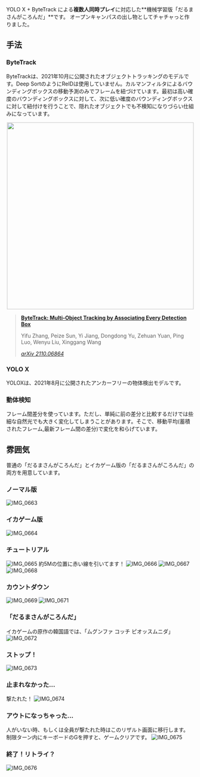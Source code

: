 YOLO X + ByteTrack による**複数人同時プレイ**に対応した**機械学習版「だるまさんがころんだ」**です。
オープンキャンパスの出し物としてチャチャっと作りました。

## 手法

### ByteTrack

ByteTrackは、2021年10月に公開されたオブジェクトトラッキングのモデルです。Deep SortのようにReIDは使用していません。カルマンフィルタによるバウンディングボックスの移動予測のみでフレームを紐づけています。最初は高い確度のバウンディングボックスに対して、次に低い確度のバウンディングボックスに対して紐付けを行うことで、隠れたオブジェクトでも不検知になりづらい仕組みになっています。

<p align="center"><img src="assets/sota.png" width="500"/></p>

> [**ByteTrack: Multi-Object Tracking by Associating Every Detection Box**](https://arxiv.org/abs/2110.06864)
> 
> Yifu Zhang, Peize Sun, Yi Jiang, Dongdong Yu, Zehuan Yuan, Ping Luo, Wenyu Liu, Xinggang Wang
> 
> *[arXiv 2110.06864](https://arxiv.org/abs/2110.06864)*

### YOLO X

YOLOXは、2021年8月に公開されたアンカーフリーの物体検出モデルです。

### 動体検知

フレーム間差分を使っています。ただし、単純に前の差分と比較するだけでは些細な自然光でも大きく変化してしまうことがあります。そこで、移動平均(蓄積されたフレーム,最新フレーム間の差分)で変化を和らげています。

## 雰囲気

普通の「だるまさんがころんだ」とイカゲーム版の「だるまさんがころんだ」の両方を用意しています。

### ノーマル版
![IMG_0663](https://user-images.githubusercontent.com/33394165/153808593-d8490b3c-9183-42ca-959e-4aa0407ed9f8.png)
### イカゲーム版
![IMG_0664](https://user-images.githubusercontent.com/33394165/153808678-3c4cf008-b73a-4786-8a00-20942a5eaed9.png)

### チュートリアル
![IMG_0665](https://user-images.githubusercontent.com/33394165/153808695-4f3e3373-e801-4c86-9e7f-56f5dff3304b.png)
約5Mの位置に赤い線を引いてます！
![IMG_0666](https://user-images.githubusercontent.com/33394165/153808717-4b0a0062-97ff-4316-af08-55bb35ea54d2.png)
![IMG_0667](https://user-images.githubusercontent.com/33394165/153808738-6e4d9c69-ab75-4758-b38e-a80055d0a677.png)
![IMG_0668](https://user-images.githubusercontent.com/33394165/153808858-1dd6b532-c792-4490-bbcd-0da4aa8a8b76.png)
### カウントダウン
![IMG_0669](https://user-images.githubusercontent.com/33394165/153808890-78fdf278-6fea-4250-ab1c-7630d0b18690.png)
![IMG_0671](https://user-images.githubusercontent.com/33394165/153808920-42cfca9a-5098-4a4f-9ca8-d6d4211987a8.png)
### 「だるまさんがころんだ」
イカゲームの原作の韓国語では、「ムグンファ コッチ ピオッスムニダ」
![IMG_0672](https://user-images.githubusercontent.com/33394165/153808937-cec7e599-355c-4ecc-8562-b34ae0dd2778.png)
### ストップ！
![IMG_0673](https://user-images.githubusercontent.com/33394165/153808957-0fa3ae3d-0436-4358-bc5b-c9dab16f1ccb.png)
### 止まれなかった...
撃たれた！
![IMG_0674](https://user-images.githubusercontent.com/33394165/153808975-e2759999-e5df-4f6f-b7a6-46bff1908d23.png)
### アウトになっちゃった...
人がいない時、もしくは全員が撃たれた時はこのリザルト画面に移行します。
制限ターン内にキーボードのGを押すと、ゲームクリアです。
![IMG_0675](https://user-images.githubusercontent.com/33394165/153808996-32842dd0-dbee-421d-90d0-b11ab1d1413b.png)

### 終了！リトライ？
![IMG_0676](https://user-images.githubusercontent.com/33394165/153809018-3bbda634-775f-4a6b-bdab-c81140472e57.png)

